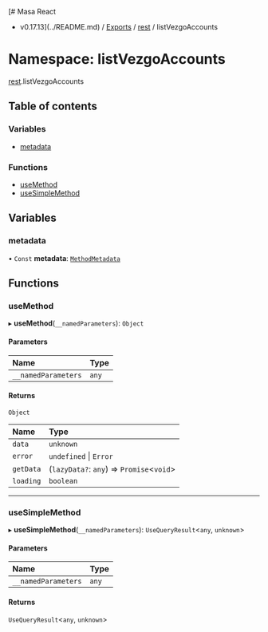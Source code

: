 [# Masa React
 - v0.17.13](../README.md) / [Exports](../modules.md) / [rest](rest.md) / listVezgoAccounts

# Namespace: listVezgoAccounts

[rest](rest.md).listVezgoAccounts

## Table of contents

### Variables

- [metadata](rest.listVezgoAccounts.md#metadata)

### Functions

- [useMethod](rest.listVezgoAccounts.md#usemethod)
- [useSimpleMethod](rest.listVezgoAccounts.md#usesimplemethod)

## Variables

### metadata

• `Const` **metadata**: [`MethodMetadata`](../interfaces/rest.MethodMetadata.md)

## Functions

### useMethod

▸ **useMethod**(`__namedParameters`): `Object`

#### Parameters

| Name | Type |
| :------ | :------ |
| `__namedParameters` | `any` |

#### Returns

`Object`

| Name | Type |
| :------ | :------ |
| `data` | `unknown` |
| `error` | `undefined` \| `Error` |
| `getData` | (`lazyData?`: `any`) => `Promise`<`void`\> |
| `loading` | `boolean` |

___

### useSimpleMethod

▸ **useSimpleMethod**(`__namedParameters`): `UseQueryResult`<`any`, `unknown`\>

#### Parameters

| Name | Type |
| :------ | :------ |
| `__namedParameters` | `any` |

#### Returns

`UseQueryResult`<`any`, `unknown`\>
